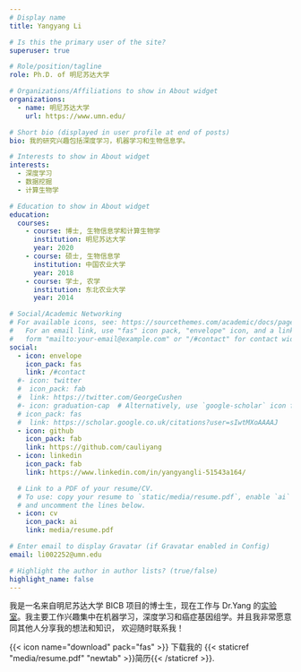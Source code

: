 ```yaml
---
# Display name
title: Yangyang Li

# Is this the primary user of the site?
superuser: true

# Role/position/tagline
role: Ph.D. of 明尼苏达大学

# Organizations/Affiliations to show in About widget
organizations:
  - name: 明尼苏达大学
    url: https://www.umn.edu/

# Short bio (displayed in user profile at end of posts)
bio: 我的研究兴趣包括深度学习，机器学习和生物信息学。

# Interests to show in About widget
interests:
  - 深度学习
  - 数据挖掘
  - 计算生物学

# Education to show in About widget
education:
  courses:
    - course: 博士, 生物信息学和计算生物学
      institution: 明尼苏达大学
      year: 2020
    - course: 硕士, 生物信息学
      institution: 中国农业大学
      year: 2018
    - course: 学士, 农学
      institution: 东北农业大学
      year: 2014

# Social/Academic Networking
# For available icons, see: https://sourcethemes.com/academic/docs/page-builder/#icons
#   For an email link, use "fas" icon pack, "envelope" icon, and a link in the
#   form "mailto:your-email@example.com" or "/#contact" for contact widget.
social:
  - icon: envelope
    icon_pack: fas
    link: /#contact
  #- icon: twitter
  #  icon_pack: fab
  #  link: https://twitter.com/GeorgeCushen
  #- icon: graduation-cap  # Alternatively, use `google-scholar` icon from `ai` icon pack
  # icon_pack: fas
  #  link: https://scholar.google.co.uk/citations?user=sIwtMXoAAAAJ
  - icon: github
    icon_pack: fab
    link: https://github.com/cauliyang
  - icon: linkedin
    icon_pack: fab
    link: https://www.linkedin.com/in/yangyangli-51543a164/

  # Link to a PDF of your resume/CV.
  # To use: copy your resume to `static/media/resume.pdf`, enable `ai` icons in `params.toml`,
  # and uncomment the lines below.
  - icon: cv
    icon_pack: ai
    link: media/resume.pdf

# Enter email to display Gravatar (if Gravatar enabled in Config)
email: li002252@umn.edu

# Highlight the author in author lists? (true/false)
highlight_name: false
---
```


我是一名来自明尼苏达大学 BICB 项目的博士生，现在工作与 Dr.Yang 的[实验室](https://ylab-hi.github.io/)。我主要工作兴趣集中在机器学习，深度学习和癌症基因组学。并且我非常愿意同其他人分享我的想法和知识， 欢迎随时联系我！

{{\< icon name="download" pack="fas" >}} 下载我的 {{\< staticref "media/resume.pdf" "newtab" >}}简历{{\< /staticref >}}.

